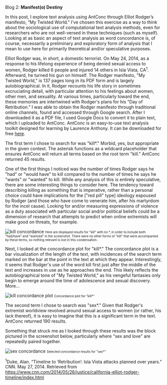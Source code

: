 Blog 2: **Manifest(o) Destiny**

In this post, I explore text analysis using AntConc through Elliot Rodger’s manifesto, “My Twisted World.” I've chosen this exercise as a way to think about the sociological use of computational text analysis methods, even for researchers who are not well-versed in these techniques (such as myself). Looking at as basic an aspect of text analysis as word concordance is, of course, necessarily a preliminary and exploratory form of analysis that I mean to use here for primarily theoretical and/or speculative purposes.

Elliot Rodger was, in short, a domestic terrorist. On May 24, 2014, as a response to his lifelong experience of being denied sexual access to women, Rodger killed 6 people and injured 14 others in Isla Vista, CA<sup>1</sup>. Afterward, he turned his gun on himself. The Rodger manifesto, "My Twisted World," is 137 pages long in its PDF form and is largely autobiographical. In it, Rodger recounts his life story in sometimes excruciating detail, with particular attention to his feelings about women, other men, and sexuality. At various times, particularly toward the end, these memories are intertwined with Rodger's plans for his "Day of Retribution." I was able to obtain the Rodger manifesto through traditional online channels, found and accessed through Google search. After I downloaded it as a PDF file, I used Google Docs to convert it to plain text, which I uploaded to AntConc. AntConc is an easy-to-use text analysis toolkit designed for learning by Laurence Anthony. It can be downloaded for free [here](https://www.laurenceanthony.net/software/antconc/).

The first term I chose to search for was "kill*." Morbid, yes, but appropriate in the given context. The asterisk functions as a wildcard placeholder that ensures AntConc will return all terms based on the root term "kill." AntConc returned 45 results.

One of the first things I noticed was the number of times Rodger says he "had" or "would have" to kill compared to the number of times he says he "wants" or "wanted" to kill. While any analysis of this is entirely speculative, there are some interesting things to consider here. The tendency toward describing killing as something that is imperative, rather than a personal choice could have implications for the ["red pill" type] ideology espoused by Rodger (and those who have come to venerate him, after his martyrdom for the incel cause). Looking for and/or measuring expressions of violence as a duty associated wth particular social and/or political beliefs could be a dimension of research that attempts to predict when online extremists will make good on threats, for example.

![kill concordance](killconcordance.png)
<font size="1">Here are displayed results for "kill" with no *, in order to include both "had/have" and "want/ed" in the screenshot. There were no other forms of "kill" that were accompanied by these terms, so nothing relevant is lost in this condensation.</font>

Next, I looked at the concordance plot for "kill*." The concordance plot is a bar visualization of the length of the text, with incidences of the search term marked on the bar at the point in the text at which they appear. Interestingly, it seems that Rodger's use of the word kill first just after the middle of the text and increases in use as he approaches the end. This likely reflects the autobiographical tone of "My Twisted World," as his vengeful fantasies only begin to emerge around the time of adolescence and sexual discovery. More... 

![kill concordance plot](killconcordanceplot.png)
<font size="1">Concordance plot for "kill*"</font>

The second term I chose to search was "sex*." Given that Rodger's extremist worldview revolved around sexual access to women (or rather, his lack thereof), it is easy to imagine that this is a significant term in the text. AntConc returned 190 results.
 
Something that struck me as I looked through these results was the block pictured in the screenshot below, particularly where "sex and love" are repeatedly paired together.
 
 
 
![sex concordance](sexandloveconcordance.png)
<font size="1">Selected concordance results for "sex*"</font>





























<sup>1</sup>Duke, Alan. “Timeline to ‘Retribution’: Isla Vista attacks planned over years.” CNN. May 27, 2014. Retrieved from https://www.cnn.com/2014/05/26/justice/california-elliot-rodger-timeline/index.html 